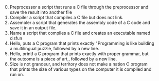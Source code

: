 0. Preprocessor
 a script that runs a C file through the preprocessor and save the result into another file
1. Compiler
a script that compiles a C file but does not link.
2. Assembler
a script that generates the assembly code of a C code and save it in an output file.
3. Name
 a script that compiles a C file and creates an executable named cisfun
4. Hello, puts
a C program that prints exactly "Programming is like building a multilingual puzzle, followed by a new line.
5. Hello, printf
 a C program that prints exactly with proper grammar, but the outcome is a piece of art,, followed by a new line.
6. Size is not grandeur, and territory does not make a nation
C program that prints the size of various types on the computer it is compiled and run on.
